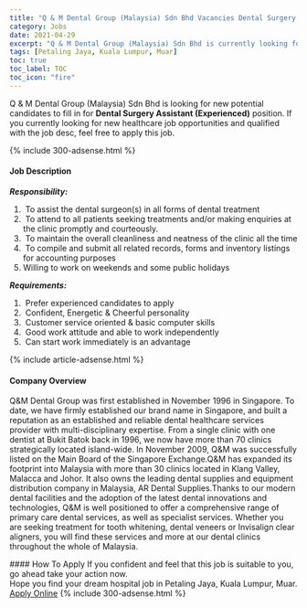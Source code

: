 ```yaml
---
title: "Q & M Dental Group (Malaysia) Sdn Bhd Vacancies Dental Surgery Assistant (Experienced)" 
category: Jobs 
date: 2021-04-29 
excerpt: "Q & M Dental Group (Malaysia) Sdn Bhd is currently looking for suitable person to fill in the Dental Surgery Assistant (Experienced) which positioned at Petaling Jaya, Kuala Lumpur, Muar" 
tags: [Petaling Jaya, Kuala Lumpur, Muar] 
toc: true 
toc_label: TOC 
toc_icon: "fire" 
--- 
```


<p>Q & M Dental Group (Malaysia) Sdn Bhd is looking for new potential candidates to fill in for <b>Dental Surgery Assistant (Experienced)</b> position. If you currently looking for new healthcare job opportunities and qualified with the job desc, feel free to apply this job.
</p>{% include 300-adsense.html %} 
<div><div><h4>Job Description</h4></div><div><div><span><div><p><strong><em>Responsibility:</em></strong></p><ol><li>&#160;To assist the dental surgeon(s) in all forms of dental treatment</li><li>&#160;To attend to all patients seeking treatments and/or making enquiries at the clinic promptly and courteously.</li><li>&#160;To maintain the overall cleanliness and neatness of the clinic all the time</li><li>&#160;To compile and submit all related records, forms and inventory listings for accounting purposes</li><li>Willing to work on weekends and some public holidays</li></ol><p><strong><em>Requirements:</em></strong></p><ol><li>&#160;Prefer experienced candidates to apply</li><li>&#160;Confident, Energetic &amp; Cheerful personality</li><li>&#160;Customer service oriented &amp; basic computer skills</li><li>&#160;Good work attitude and able to work independently</li><li>&#160;Can start work immediately is an advantage</li></ol></div></span></div></div></div> 
{% include article-adsense.html %} 
<div><div><h4>Company Overview</h4></div><div><div><span><div><p>Q&amp;M Dental Group was first established in November 1996 in Singapore. To date, we have firmly established our brand name in Singapore, and built a reputation as an established and reliable dental healthcare services provider with multi-disciplinary expertise. From a single clinic with one dentist at Bukit Batok back in 1996, we now have more than 70 clinics strategically located island-wide. In November 2009, Q&amp;M was successfully listed on the Main Board of the Singapore Exchange.Q&amp;M has expanded its footprint into Malaysia with more than 30 clinics located in Klang Valley, Malacca and Johor. It also owns the leading dental supplies and equipment distribution company in Malaysia,&#160;AR Dental Supplies.Thanks to our modern dental facilities and the adoption of the latest dental innovations and technologies, Q&amp;M is well positioned to offer a comprehensive range of primary care dental services, as well as specialist services. Whether you are seeking treatment for tooth whitening, dental veneers or Invisalign clear aligners, you will find these services and more at our dental clinics throughout the whole of Malaysia.</p></div></span></div></div></div> 
#### How To Apply 
If you confident and feel that this job is suitable to you, go ahead take your action now. <br/> 
Hope you find your dream hospital job in Petaling Jaya, Kuala Lumpur, Muar. <br/> 
<a href="https://www.jobstreet.com.my/en/job/dental-surgery-assistant-experienced-4541699?jobId=jobstreet-my-job-4541699" class="btn btn--warning" target="_blank" rel="nofollow noopenner">Apply Online</a> 
{% include 300-adsense.html %} 